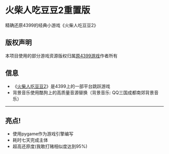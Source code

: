 # 火柴人吃豆豆2重置版
精确还原4399的经典小游戏《火柴人吃豆豆2》

## 版权声明
本项目使用的部分游戏资源版权归属[原4399游戏](https://www.4399.com/flash/163404.htm)作者所有

## 信息
- 《[火柴人吃豆豆2](https://www.4399.com/flash/163404.htm)》是4399上的一部平台跳跃游戏
- 背景音乐使用酷狗上的高质量音源替换（背景音乐: QQ三国成都南郊背景音乐）

---

## 亮点!
- 使用pygame作为游戏引擎编写
- 耗时七天完成主体
- 超高还原度(我敢打赌相似度达到95%)
